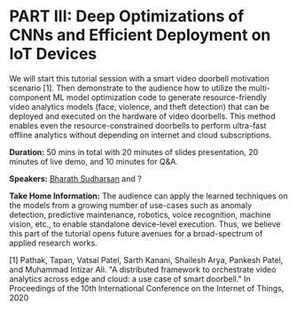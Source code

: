 # PART III: Deep Optimizations of CNNs and Efficient Deployment on IoT Devices

We will start this tutorial session with a smart video doorbell motivation scenario [1]. Then demonstrate to the audience how to utilize the multi-component ML model optimization code to generate resource-friendly video analytics models (face, violence, and theft detection) that can be deployed and executed on the hardware of video doorbells. This method enables even the resource-constrained doorbells to perform ultra-fast offline analytics without depending on internet and cloud subscriptions.

**Duration:** 50 mins in total with 20 minutes of slides presentation, 20 minutes of live demo, and 10 minutes for Q&A.

**Speakers:** [Bharath Sudharsan](https://bharathsudharsan.github.io/profile/) and ?

**Take Home Information:** The audience can apply the learned techniques on the models from a growing number of use-cases such as anomaly detection, predictive maintenance, robotics, voice recognition, machine vision, etc., to enable standalone device-level execution. Thus, we believe this part of the tutorial opens future avenues for a broad-spectrum of applied research works.

[1] Pathak, Tapan, Vatsal Patel, Sarth Kanani, Shailesh Arya, Pankesh Patel, and Muhammad Intizar Ali. "A distributed framework to orchestrate video analytics across edge and cloud: a use case of smart doorbell." In Proceedings of the 10th International Conference on the Internet of Things, 2020